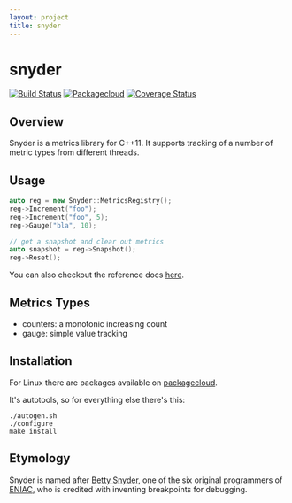 ```yaml
---
layout: project
title: snyder
---
```

# snyder

[![Build Status](https://travis-ci.org/mrtazz/snyder.svg?branch=master)](https://travis-ci.org/mrtazz/snyder)
[![Packagecloud](https://img.shields.io/badge/packagecloud-available-brightgreen.svg)][pkgcloud]
[![Coverage Status](https://coveralls.io/repos/mrtazz/snyder/badge.svg?branch=master&service=github)](https://coveralls.io/github/mrtazz/snyder?branch=master)

## Overview

Snyder is a metrics library for C++11. It supports tracking of a number of
metric types from different threads.

## Usage

```cpp
auto reg = new Snyder::MetricsRegistry();
reg->Increment("foo");
reg->Increment("foo", 5);
reg->Gauge("bla", 10);

// get a snapshot and clear out metrics
auto snapshot = reg->Snapshot();
reg->Reset();
```

You can also checkout the reference docs
[here](http://code.mrtazz.com/snyder/ref/annotated.html).

## Metrics Types
- counters: a monotonic increasing count
- gauge: simple value tracking

## Installation
For Linux there are packages available on [packagecloud][pkgcloud].

It's autotools, so for everything else there's this:

```
./autogen.sh
./configure
make install
```

## Etymology
Snyder is named after [Betty Snyder][betty_snyder], one of the six original
programmers of [ENIAC][eniac], who is credited with inventing breakpoints for
debugging.



[betty_snyder]: https://en.wikipedia.org/wiki/Betty_Holberton
[eniac]: https://en.wikipedia.org/wiki/ENIAC
[pkgcloud]: https://packagecloud.io/mrtazz/snyder
